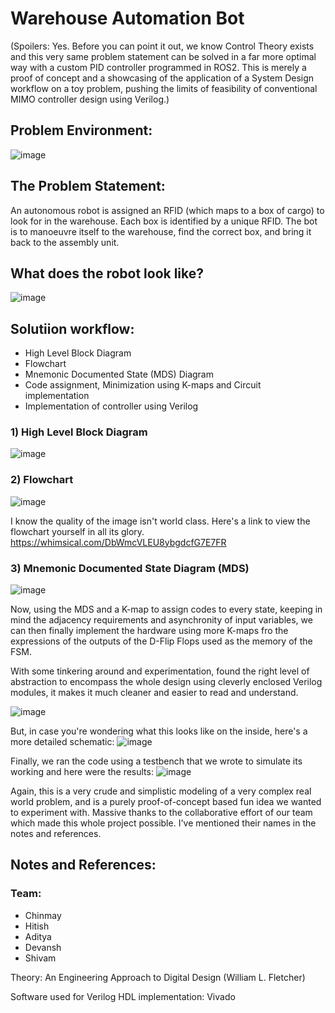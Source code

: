 # Warehouse Automation Bot
(Spoilers: Yes. Before you can point it out, we know Control Theory exists and this very same problem statement can be solved in a far more optimal way with a custom PID controller programmed in ROS2. This is merely a proof of concept and a showcasing of the application of a System Design workflow on a toy problem, pushing the limits of feasibility of conventional MIMO controller design using Verilog.)

## Problem Environment:
![image](https://github.com/user-attachments/assets/1e49856b-b895-45a0-8202-6d2b74375596)

## The Problem Statement:
An autonomous robot is assigned an RFID (which maps to a box of cargo) to look for in the warehouse. Each box is identified by a unique RFID. The bot is to manoeuvre itself to the warehouse, find the correct box, and bring it back to the assembly unit. 

## What does the robot look like?
![image](https://github.com/user-attachments/assets/bd503b11-73f3-4fee-b564-c465ed352506)

## Solutiion workflow:
* High Level Block Diagram
* Flowchart
* Mnemonic Documented State (MDS) Diagram
* Code assignment, Minimization using K-maps and Circuit implementation
* Implementation of controller using Verilog

### 1) High Level Block Diagram
![image](https://github.com/user-attachments/assets/78458546-4e1f-41b8-9d9e-6af4aaff5e5a)

### 2) Flowchart
![image](https://github.com/user-attachments/assets/476dd147-c03d-43ce-944e-c9ed695ee153)

I know the quality of the image isn't world class. Here's a link to view the flowchart yourself in all its glory. https://whimsical.com/DbWmcVLEU8ybgdcfG7E7FR

### 3) Mnemonic Documented State Diagram (MDS)
![image](https://github.com/user-attachments/assets/d48becaf-909c-45fa-88aa-774dd749d2bf)

Now, using the MDS and a K-map to assign codes to every state, keeping in mind the adjacency requirements and asynchronity of input variables, we can then finally implement the hardware using more K-maps fro the expressions of the outputs of the D-Flip Flops used as the memory of the FSM.

With some tinkering around and experimentation, found the right level of abstraction to encompass the whole design using cleverly enclosed Verilog modules, it makes it much cleaner and easier to read and understand.

![image](https://github.com/user-attachments/assets/fe2bc987-3265-4e25-b87b-5c4e6ae928bd)

But, in case you're wondering what this looks like on the inside, here's a more detailed schematic:
![image](https://github.com/user-attachments/assets/fe42ce47-4bea-4610-a223-6bab8a206c7c)

Finally, we ran the code using a testbench that we wrote to simulate its working and here were the results:
![image](https://github.com/user-attachments/assets/d1946fc1-6a12-47c9-b1f8-995106098e44)

Again, this is a very crude and simplistic modeling of a very complex real world problem, and is a purely proof-of-concept based fun idea we wanted to experiment with. Massive thanks to the collaborative effort of our team which made this whole project possible. I've mentioned their names in the notes and references.

## Notes and References:

### Team:
* Chinmay
* Hitish
* Aditya
* Devansh
* Shivam

Theory: An Engineering Approach to Digital Design (William L. Fletcher) 

Software used for Verilog HDL implementation: Vivado
